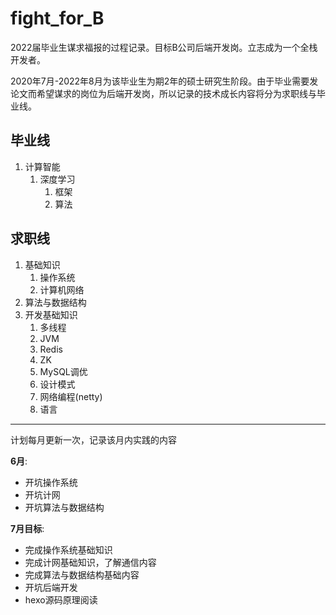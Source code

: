 # fight_for_B
2022届毕业生谋求福报的过程记录。目标B公司后端开发岗。立志成为一个全栈开发者。

2020年7月-2022年8月为该毕业生为期2年的硕士研究生阶段。由于毕业需要发论文而希望谋求的岗位为后端开发岗，所以记录的技术成长内容将分为求职线与毕业线。

## 毕业线

1.  计算智能
    1.  深度学习
        1.  框架
        2.  算法



## 求职线

1.  基础知识
    1.  操作系统
    2.  计算机网络
2.  算法与数据结构
3.  开发基础知识
    1.  多线程
    2.  JVM
    3.  Redis
    4.  ZK
    5.  MySQL调优
    6.  设计模式
    7.  网络编程(netty)
    8.  语言

-------------------------------------------------------------------------------------------------------------------

计划每月更新一次，记录该月内实践的内容

**6月**:

*   开坑操作系统
*   开坑计网
*   开坑算法与数据结构

**7月目标**:

*   完成操作系统基础知识
*   完成计网基础知识，了解通信内容
*   完成算法与数据结构基础内容
*   开坑后端开发
*   hexo源码原理阅读